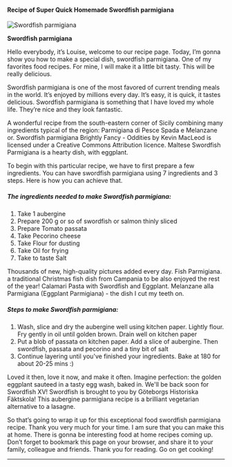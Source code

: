             

#### Recipe of Super Quick Homemade Swordfish parmigiana

![Swordfish parmigiana](https://img-global.cpcdn.com/recipes/3e850246884f69a6/751x532cq70/swordfish-parmigiana-recipe-main-photo.jpg)

**Swordfish parmigiana**

Hello everybody, it’s Louise, welcome to our recipe page. Today, I’m gonna show you how to make a special dish, swordfish parmigiana. One of my favorites food recipes. For mine, I will make it a little bit tasty. This will be really delicious.

Swordfish parmigiana is one of the most favored of current trending meals in the world. It’s enjoyed by millions every day. It’s easy, it is quick, it tastes delicious. Swordfish parmigiana is something that I have loved my whole life. They’re nice and they look fantastic.

A wonderful recipe from the south-eastern corner of Sicily combining many ingredients typical of the region: Parmigiana di Pesce Spada e Melanzane or. Swordfish parmigiana Brightly Fancy - Oddities by Kevin MacLeod is licensed under a Creative Commons Attribution licence. Maltese Swordfish Parmigiana is a hearty dish, with eggplant.

To begin with this particular recipe, we have to first prepare a few ingredients. You can have swordfish parmigiana using 7 ingredients and 3 steps. Here is how you can achieve that.

##### The ingredients needed to make Swordfish parmigiana:

1.  Take 1 aubergine
2.  Prepare 200 g or so of swordfish or salmon thinly sliced
3.  Prepare Tomato passata
4.  Take Pecorino cheese
5.  Take Flour for dusting
6.  Take Oil for frying
7.  Take to taste Salt

Thousands of new, high-quality pictures added every day. Fish Parmigiana. a traditional Christmas fish dish from Campania to be also enjoyed the rest of the year! Calamari Pasta with Swordfish and Eggplant. Melanzane alla Parmigiana (Eggplant Parmigiana) - the dish I cut my teeth on.

##### Steps to make Swordfish parmigiana:

1.  Wash, slice and dry the aubergine well using kitchen paper. Lightly flour. Fry gently in oil until golden brown. Drain well on kitchen paper
2.  Put a blob of passata on kitchen paper. Add a slice of aubergine. Then swordfish, passata and pecorino and a tiny bit of salt
3.  Continue layering until you've finished your ingredients. Bake at 180 for about 20-25 mins :)

Loved it then, love it now, and make it often. Imagine perfection: the golden eggplant sauteed in a tasty egg wash, baked in. We'll be back soon for Swordfish XV! Swordfish is brought to you by Göteborgs Historiska Fäktskola! This aubergine parmigiana recipe is a brilliant vegetarian alternative to a lasagne.

So that’s going to wrap it up for this exceptional food swordfish parmigiana recipe. Thank you very much for your time. I am sure that you can make this at home. There is gonna be interesting food at home recipes coming up. Don’t forget to bookmark this page on your browser, and share it to your family, colleague and friends. Thank you for reading. Go on get cooking!

* * *